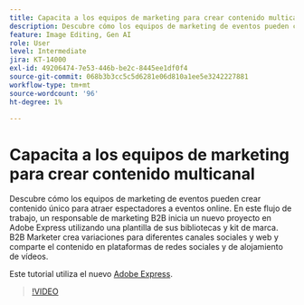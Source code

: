 ```yaml
---
title: Capacita a los equipos de marketing para crear contenido multicanal
description: Descubre cómo los equipos de marketing de eventos pueden crear contenido único para atraer espectadores a eventos online
feature: Image Editing, Gen AI
role: User
level: Intermediate
jira: KT-14000
exl-id: 49206474-7e53-446b-be2c-8445ee1df0f4
source-git-commit: 068b3b3cc5c5d6281e06d810a1ee5e3242227881
workflow-type: tm+mt
source-wordcount: '96'
ht-degree: 1%

---
```


# Capacita a los equipos de marketing para crear contenido multicanal

Descubre cómo los equipos de marketing de eventos pueden crear contenido único para atraer espectadores a eventos online. En este flujo de trabajo, un responsable de marketing B2B inicia un nuevo proyecto en Adobe Express utilizando una plantilla de sus bibliotecas y kit de marca. B2B Marketer crea variaciones para diferentes canales sociales y web y comparte el contenido en plataformas de redes sociales y de alojamiento de vídeos.

Este tutorial utiliza el nuevo [Adobe Express](https://www.adobe.com/express/).

>[!VIDEO](https://video.tv.adobe.com/v/3424446?quality=12&learn=on&hidetitle=true)

